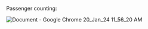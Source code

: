 

Passenger counting:


![Document - Google Chrome 20_Jan_24 11_56_20 AM](https://github.com/sarramouadeb/passenger-counter-/assets/143343635/8969684e-110c-4ba2-8dca-530dd3e1b5f5)
